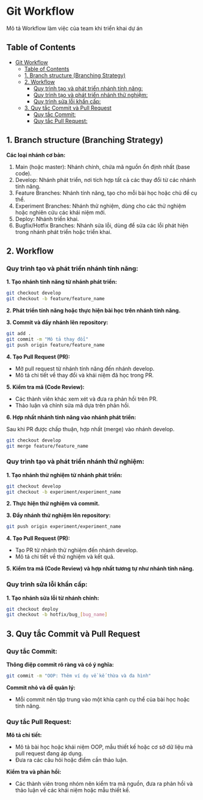 # Git Workflow

Mô tả Workflow làm việc của team khi triển khai dự án

## Table of Contents

- [Git Workflow](#git-workflow)
  - [Table of Contents](#table-of-contents)
  - [1. Branch structure (Branching Strategy)](#1-branch-structure-branching-strategy)
  - [2. Workflow](#2-workflow)
    - [Quy trình tạo và phát triển nhánh tính năng:](#quy-trình-tạo-và-phát-triển-nhánh-tính-năng)
    - [Quy trình tạo và phát triển nhánh thử nghiệm:](#quy-trình-tạo-và-phát-triển-nhánh-thử-nghiệm)
    - [Quy trình sửa lỗi khẩn cấp:](#quy-trình-sửa-lỗi-khẩn-cấp)
  - [3. Quy tắc Commit và Pull Request](#3-quy-tắc-commit-và-pull-request)
    - [Quy tắc Commit:](#quy-tắc-commit)
    - [Quy tắc Pull Request:](#quy-tắc-pull-request)

## 1. Branch structure (Branching Strategy)

**Các loại nhánh cơ bản:**

1. Main (hoặc master): Nhánh chính, chứa mã nguồn ổn định nhất (base code).
2. Develop: Nhánh phát triển, nơi tích hợp tất cả các thay đổi từ các nhánh tính năng.
3. Feature Branches: Nhánh tính năng, tạo cho mỗi bài học hoặc chủ đề cụ thể.
4. Experiment Branches: Nhánh thử nghiệm, dùng cho các thử nghiệm hoặc nghiên cứu các khái niệm mới.
5. Deploy: Nhánh triển khai.
6. Bugfix/Hotfix Branches: Nhánh sửa lỗi, dùng để sửa các lỗi phát hiện trong nhánh phát triển hoặc triển khai.

## 2. Workflow

### Quy trình tạo và phát triển nhánh tính năng:

**1. Tạo nhánh tính năng từ nhánh phát triển:**

```bash
git checkout develop
git checkout -b feature/feature_name
```

**2. Phát triển tính năng hoặc thực hiện bài học trên nhánh tính năng.**

**3. Commit và đẩy nhánh lên repository:**

```bash
git add .
git commit -m "Mô tả thay đổi"
git push origin feature/feature_name
```

**4. Tạo Pull Request (PR):**

- Mở pull request từ nhánh tính năng đến nhánh develop.
- Mô tả chi tiết về thay đổi và khái niệm đã học trong PR.

**5. Kiểm tra mã (Code Review):**

- Các thành viên khác xem xét và đưa ra phản hồi trên PR.
- Thảo luận và chỉnh sửa mã dựa trên phản hồi.

**6. Hợp nhất nhánh tính năng vào nhánh phát triển:**

Sau khi PR được chấp thuận, hợp nhất (merge) vào nhánh develop.

```bash
git checkout develop
git merge feature/feature_name
```

### Quy trình tạo và phát triển nhánh thử nghiệm:

**1. Tạo nhánh thử nghiệm từ nhánh phát triển:**

```sh
git checkout develop
git checkout -b experiment/experiment_name
```

**2. Thực hiện thử nghiệm và commit.**

**3. Đẩy nhánh thử nghiệm lên repository:**

```sh
git push origin experiment/experiment_name
```

**4. Tạo Pull Request (PR):**

- Tạo PR từ nhánh thử nghiệm đến nhánh develop.
- Mô tả chi tiết về thử nghiệm và kết quả.

**5. Kiểm tra mã (Code Review) và hợp nhất tương tự như nhánh tính năng.**

### Quy trình sửa lỗi khẩn cấp:

**1. Tạo nhánh sửa lỗi từ nhánh chính:**

```sh
git checkout deploy
git checkout -b hotfix/bug_[bug_name]
```

## 3. Quy tắc Commit và Pull Request

### Quy tắc Commit:

**Thông điệp commit rõ ràng và có ý nghĩa:**

```sh
git commit -m "OOP: Thêm ví dụ về kế thừa và đa hình"
```

**Commit nhỏ và dễ quản lý:**

- Mỗi commit nên tập trung vào một khía cạnh cụ thể của bài học hoặc tính năng.

### Quy tắc Pull Request:

**Mô tả chi tiết:**

- Mô tả bài học hoặc khái niệm OOP, mẫu thiết kế hoặc cơ sở dữ liệu mà pull request đang áp dụng.
- Đưa ra các câu hỏi hoặc điểm cần thảo luận.

**Kiểm tra và phản hồi:**

- Các thành viên trong nhóm nên kiểm tra mã nguồn, đưa ra phản hồi và thảo luận về các khái niệm hoặc mẫu thiết kế.
